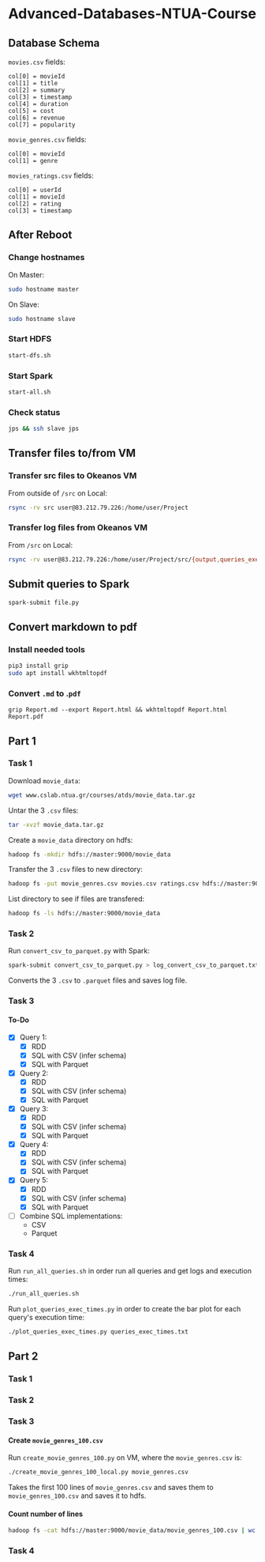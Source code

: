 # Advanced-Databases-NTUA-Course

## Database Schema
`movies.csv` fields:
```
col[0] = movieId
col[1] = title
col[2] = summary
col[3] = timestamp
col[4] = duration
col[5] = cost
col[6] = revenue
col[7] = popularity
```

`movie_genres.csv` fields:
```
col[0] = movieId
col[1] = genre
```

`movies_ratings.csv` fields:
```
col[0] = userId
col[1] = movieId
col[2] = rating
col[3] = timestamp
```

## After Reboot
### Change hostnames
On Master:
```bash
sudo hostname master
```
On Slave:
```bash
sudo hostname slave
```

### Start HDFS
```bash
start-dfs.sh
```

### Start Spark
```bash
start-all.sh
```

### Check status
```bash
jps && ssh slave jps
```

## Transfer files to/from VM
### Transfer src files to Okeanos VM
From outside of `/src` on Local:
```bash
rsync -rv src user@83.212.79.226:/home/user/Project
```

### Transfer log files from Okeanos VM
From `/src` on Local:
```bash
rsync -rv user@83.212.79.226:/home/user/Project/src/{output,queries_exec_times.txt} .
```

## Submit queries to Spark
```bash
spark-submit file.py
```

## Convert markdown to pdf
### Install needed tools
```bash
pip3 install grip
sudo apt install wkhtmltopdf
```

### Convert `.md` to .`pdf`
```
grip Report.md --export Report.html && wkhtmltopdf Report.html Report.pdf
```

## Part 1

### Task 1
Download `movie_data`:
```bash
wget www.cslab.ntua.gr/courses/atds/movie_data.tar.gz
```

Untar the 3 `.csv` files:
```bash
tar -xvzf movie_data.tar.gz
```

Create a `movie_data` directory on hdfs:
```bash
hadoop fs -mkdir hdfs://master:9000/movie_data
```

Transfer the 3 `.csv` files to new directory:
```bash
hadoop fs -put movie_genres.csv movies.csv ratings.csv hdfs://master:9000/movie_data
```

List directory to see if files are transfered:
```bash
hadoop fs -ls hdfs://master:9000/movie_data
```

### Task 2
Run `convert_csv_to_parquet.py` with Spark:
```bash
spark-submit convert_csv_to_parquet.py > log_convert_csv_to_parquet.txt 2>&1
```
Converts the 3 `.csv` to `.parquet` files and saves log file.


### Task 3
#### To-Do
- [x] Query 1:
  - [x] RDD
  - [x] SQL with CSV (infer schema)
  - [x] SQL with Parquet
- [x] Query 2:
  - [x] RDD
  - [x] SQL with CSV (infer schema)
  - [x] SQL with Parquet
- [x] Query 3:
  - [x] RDD
  - [x] SQL with CSV (infer schema)
  - [x] SQL with Parquet
- [x] Query 4:
  - [x] RDD
  - [x] SQL with CSV (infer schema)
  - [x] SQL with Parquet
- [x] Query 5:
  - [x] RDD
  - [x] SQL with CSV (infer schema)
  - [x] SQL with Parquet

- [ ] Combine SQL implementations:
  - CSV
  - Parquet

### Task 4
Run `run_all_queries.sh` in order run all queries and get logs and execution times:
```bash
./run_all_queries.sh
```
Run `plot_queries_exec_times.py` in order to create the bar plot for each query's execution time:
```bash
./plot_queries_exec_times.py queries_exec_times.txt
```

## Part 2

### Task 1

### Task 2

### Task 3
#### Create `movie_genres_100.csv`
Run `create_movie_genres_100.py` on VM, where the `movie_genres.csv` is:
```bash
./create_movie_genres_100_local.py movie_genres.csv
```
Takes the first 100 lines of `movie_genres.csv` and saves them to `movie_genres_100.csv` and saves it to hdfs.
#### Count number of lines
```bash
hadoop fs -cat hdfs://master:9000/movie_data/movie_genres_100.csv | wc -l
```

### Task 4